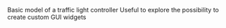 Basic model of a traffic light controller
Useful to explore the possibility to create custom GUI widgets
